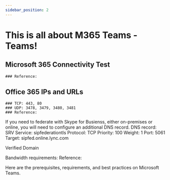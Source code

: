 ```yaml
---
sidebar_position: 2
---
```


# This is all about M365 Teams - Teams!

## Microsoft 365 Connectivity Test 
    ### Reference: 

## Office 365 IPs and URLs
    ### TCP: 443, 80 
    ### UDP: 3478, 3479, 3480, 3481
    ### Reference: 

If you need to federate with Skype for Busienss, either on-premises or online, you will need to configure an additional DNS record. 
    DNS record: SRV
    Service: sipfederationtls
    Protocol: TCP
    Priority: 100 
    Weight: 1
    Port: 5061
    Target: sipfed.online.lync.com 

Verified Domain 

Bandwidth requirements: 
    Reference: 
    

Here are the prerequisites, requirements, and best practices on Microsoft Teams. 
